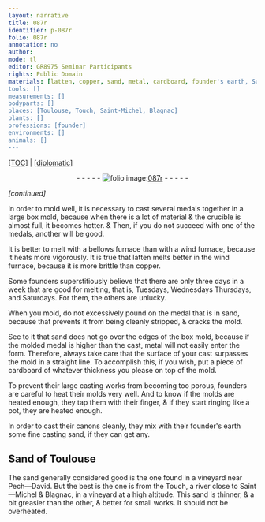 ```yaml
---
layout: narrative
title: 087r
identifier: p-087r
folio: 087r
annotation: no
author:
mode: tl
editor: GR8975 Seminar Participants
rights: Public Domain
materials: [latten, copper, sand, metal, cardboard, founder's earth, Sand]
tools: []
measurements: []
bodyparts: []
places: [Toulouse, Touch, Saint-Michel, Blagnac]
plants: []
professions: [founder]
environments: []
animals: []
---
```


<p><a href="{{ site.baseurl }}/translation/" target="_blank">[TOC]</a> | <a href="{{ site.baseurl }}/texts/p-087r_tc/">[diplomatic]</a></p><div class="folio" align="center">- - - - - <a href="http://gallica.bnf.fr/ark:/12148/btv1b10500001g/f179.image" target="_blank"><img src="https://cu-mkp.github.io/2017-workshop-edition/assets/photo-icon.png" alt="folio image: " style="display:inline-block; margin-bottom:-3px;"/>087r</a> - - - - - </div>  
 
*[continued]*
  
In order to mold well, it is necessary to cast several medals together in a large box mold, because when there is a lot of material & the crucible is almost full, it becomes hotter. & Then, if you do not succeed with one of the medals, another will be good.
 
It is better to melt with a bellows furnace than with a wind furnace, because it heats more vigorously. It is true that <span class="m">latten</span> melts better in the wind furnace, because it is more brittle than <span class="m">copper</span>.
 
Some <span class="pro">founder</span>s superstitiously believe that there are only three days in a week that are good for melting, that is, Tuesdays, <span class="del">Wednesdays</span> Thursdays, and Saturdays. For them, the others are unlucky.
 
When you mold, do not excessively pound on the medal that is in <span class="m">sand</span>, because that prevents it from being cleanly stripped, & cracks the mold.
 
See to it that <span class="m">sand</span> does not go over the edges of the box mold, because if the molded medal is higher than the cast, <span class="m">metal</span> will not easily enter the form. Therefore, always take care that the surface of your cast surpasses the mold in a straight line. To accomplish this, if you wish, put a piece of <span class="m">cardboard</span> of whatever thickness you please on top of the mold.
 
To prevent their large casting works from becoming too porous, <span class="pro">founder</span>s are careful to heat their molds very well. And to know if the molds are heated enough, they tap them with their finger, & if they start ringing like a pot, they are heated enough.
 
In order to cast their canons cleanly, they mix with their <span class="m"><span class="pro">founder</span>'s earth</span> some fine casting <span class="m">sand</span>, if they can get any.
 
 
  

## <span class="m">Sand</span> of <span class="pl">Toulouse</span>

 
<span class="del"></span>The <span class="sup"><span class="m">sand</span></span> generally considered good is the one found in a vineyard near Pech—David. But the best is the one is from the <span class="pl">Touch</span>, a river close to <span class="pl">Saint—Michel</span> & <span class="pl">Blagnac</span>, in a vineyard at a high altitude. This <span class="sup"><span class="m">sand</span></span> is thinner, & a bit greasier than the other, & better for small works. It should not be overheated.
 
